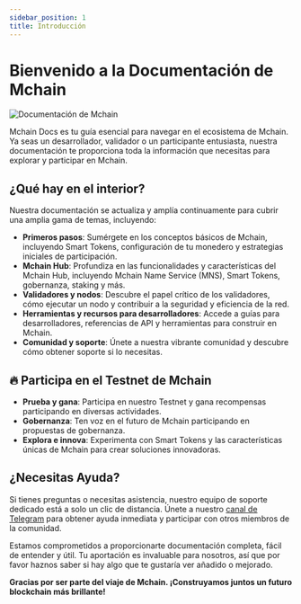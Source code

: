```yaml
---
sidebar_position: 1
title: Introducción
---
```


# Bienvenido a la Documentación de Mchain

<img src="https://docs.mchain.network/img/xplorer-map.svg" alt="Documentación de Mchain" className="intro-xplorer" />

Mchain Docs es tu guía esencial para navegar en el ecosistema de Mchain. Ya seas un desarrollador, validador o un participante entusiasta, nuestra documentación te proporciona toda la información que necesitas para explorar y participar en Mchain.

## ¿Qué hay en el interior?

Nuestra documentación se actualiza y amplía continuamente para cubrir una amplia gama de temas, incluyendo:

- **Primeros pasos**: Sumérgete en los conceptos básicos de Mchain, incluyendo Smart Tokens, configuración de tu monedero y estrategias iniciales de participación.
- **Mchain Hub**: Profundiza en las funcionalidades y características del Mchain Hub, incluyendo Mchain Name Service (MNS), Smart Tokens, gobernanza, staking y más.
- **Validadores y nodos**: Descubre el papel crítico de los validadores, cómo ejecutar un nodo y contribuir a la seguridad y eficiencia de la red.
- **Herramientas y recursos para desarrolladores**: Accede a guías para desarrolladores, referencias de API y herramientas para construir en Mchain.
- **Comunidad y soporte**: Únete a nuestra vibrante comunidad y descubre cómo obtener soporte si lo necesitas.

## 🔥 Participa en el Testnet de Mchain

- **Prueba y gana**: Participa en nuestro Testnet y gana recompensas participando en diversas actividades.
- **Gobernanza**: Ten voz en el futuro de Mchain participando en propuestas de gobernanza.
- **Explora e innova**: Experimenta con Smart Tokens y las características únicas de Mchain para crear soluciones innovadoras.

## ¿Necesitas Ayuda?

Si tienes preguntas o necesitas asistencia, nuestro equipo de soporte dedicado está a solo un clic de distancia. Únete a nuestro [canal de Telegram](https:/t.me/MchainNetwork) para obtener ayuda inmediata y participar con otros miembros de la comunidad.

Estamos comprometidos a proporcionarte documentación completa, fácil de entender y útil. Tu aportación es invaluable para nosotros, así que por favor haznos saber si hay algo que te gustaría ver añadido o mejorado.

**Gracias por ser parte del viaje de Mchain. ¡Construyamos juntos un futuro blockchain más brillante!**